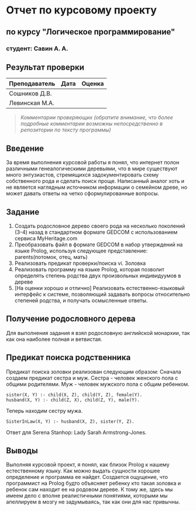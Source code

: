 # Отчет по курсовому проекту
## по курсу "Логическое программирование"

### студент: Савин А. А.

## Результат проверки

| Преподаватель     | Дата         |  Оценка       |
|-------------------|--------------|---------------|
| Сошников Д.В. |              |               |
| Левинская М.А.|              |               |

> *Комментарии проверяющих (обратите внимание, что более подробные комментарии возможны непосредственно в репозитории по тексту программы)*

## Введение

За время выполнения курсовой работы я понял, что интернет полон различными генеалогическими деревьями, что в мире существуют много энтузиастов, стремящихся задокументировать
схему собственного рода и сделать поиск проще. Написанный аналог хоть и не является наглядным источником информации о семейном древе, но может давать ответы на четко сформулированные
вопросы.

## Задание

 1. Создать родословное дерево своего рода на несколько поколений (3-4) назад в стандартном формате GEDCOM с использованием сервиса MyHeritage.com 
 2. Преобразовать файл в формате GEDCOM в набор утверждений на языке Prolog, используя следующее представление: parents(потомок, отец, мать)
 3. Реализовать предикат проверки/поиска vi. Золовка
 4. Реализовать программу на языке Prolog, которая позволит определять степень родства двух произвольных индивидуумов в дереве
 5. [На оценки хорошо и отлично] Реализовать естественно-языковый интерфейс к системе, позволяющий задавать вопросы относительно степеней родства, и получать осмысленные ответы. 

## Получение родословного дерева

Для выполнения задания я взял родословную английской монархии, так как она наиболее полная и ветвистая. 

## Предикат поиска родственника

Предикат поиска золовки реализован следующим образом:
Сначала создаем предикат сестра и муж. 
Сестра - человек женского пола с общими родителями. 
Муж - человек мужского пола с общим ребенком.
```
sister(X, Y) :- child(X, Z), child(Y, Z), female(Y).
husband(X, Y) :- child(Z, X), child(Z, Y), male(Y).
```
Теперь находим сестру мужа.
```
SisterInLaw(X, Y) :- husband(X, Z), sister(Y, Z).
```
Ответ для Serena Stanhop: Lady Sarah Armstrong-Jones. 
## Выводы

Выполняя курсовой проект, я понял, как близок Prolog к нашему естественному языку. Как можно выдать сущности хорошее определение и программа ее найдет. Создается ощущение, что 
программист на Prolog будто объясняет ребенку кто такая золовка и ребенок сам находит ее на родовом дереве. К тому же, здесь мы имеем дело с вполне реалистичными понятиями, которыми
мы апеллируем в мозгу не задумываясь, так как они для нас привычны. 


